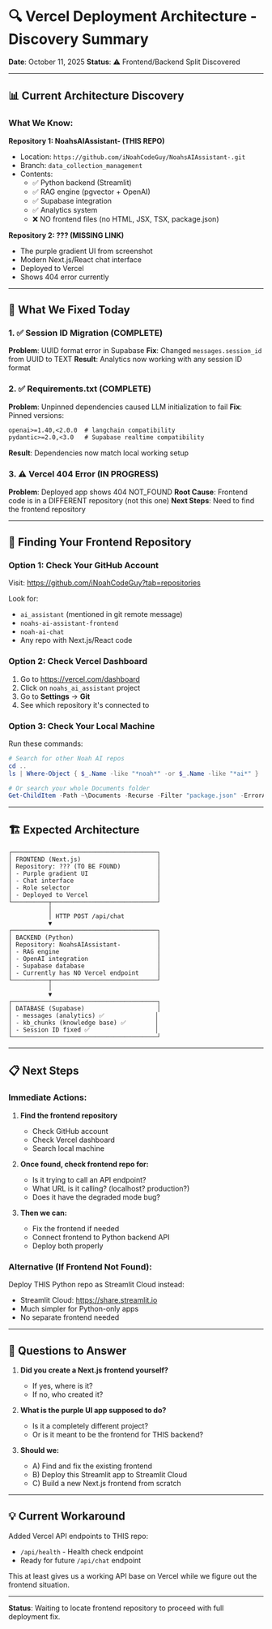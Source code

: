 # 🔍 Vercel Deployment Architecture - Discovery Summary

**Date**: October 11, 2025
**Status**: ⚠️ Frontend/Backend Split Discovered

---

## 📊 Current Architecture Discovery

### What We Know:

**Repository 1: NoahsAIAssistant- (THIS REPO)**
- Location: `https://github.com/iNoahCodeGuy/NoahsAIAssistant-.git`
- Branch: `data_collection_management`
- Contents:
  - ✅ Python backend (Streamlit)
  - ✅ RAG engine (pgvector + OpenAI)
  - ✅ Supabase integration
  - ✅ Analytics system
  - ❌ NO frontend files (no HTML, JSX, TSX, package.json)

**Repository 2: ??? (MISSING LINK)**
- The purple gradient UI from screenshot
- Modern Next.js/React chat interface
- Deployed to Vercel
- Shows 404 error currently

---

## 🎯 What We Fixed Today

### 1. ✅ Session ID Migration (COMPLETE)
**Problem**: UUID format error in Supabase
**Fix**: Changed `messages.session_id` from UUID to TEXT
**Result**: Analytics now working with any session ID format

### 2. ✅ Requirements.txt (COMPLETE)
**Problem**: Unpinned dependencies caused LLM initialization to fail
**Fix**: Pinned versions:
```txt
openai>=1.40,<2.0.0  # langchain compatibility
pydantic>=2.0,<3.0   # Supabase realtime compatibility
```
**Result**: Dependencies now match local working setup

### 3. ⚠️ Vercel 404 Error (IN PROGRESS)
**Problem**: Deployed app shows 404 NOT_FOUND
**Root Cause**: Frontend code is in a DIFFERENT repository (not this one)
**Next Steps**: Need to find the frontend repository

---

## 🔎 Finding Your Frontend Repository

### Option 1: Check Your GitHub Account
Visit: https://github.com/iNoahCodeGuy?tab=repositories

Look for:
- `ai_assistant` (mentioned in git remote message)
- `noahs-ai-assistant-frontend`
- `noah-ai-chat`
- Any repo with Next.js/React code

### Option 2: Check Vercel Dashboard
1. Go to https://vercel.com/dashboard
2. Click on `noahs_ai_assistant` project
3. Go to **Settings** → **Git**
4. See which repository it's connected to

### Option 3: Check Your Local Machine
Run these commands:
```powershell
# Search for other Noah AI repos
cd ..
ls | Where-Object { $_.Name -like "*noah*" -or $_.Name -like "*ai*" }

# Or search your whole Documents folder
Get-ChildItem -Path ~\Documents -Recurse -Filter "package.json" -ErrorAction SilentlyContinue | Select-Object FullName
```

---

## 🏗️ Expected Architecture

```
┌────────────────────────────────────────┐
│ FRONTEND (Next.js)                     │
│ Repository: ??? (TO BE FOUND)          │
│ - Purple gradient UI                   │
│ - Chat interface                       │
│ - Role selector                        │
│ - Deployed to Vercel                   │
└──────────┬─────────────────────────────┘
           │
           │ HTTP POST /api/chat
           ▼
┌────────────────────────────────────────┐
│ BACKEND (Python)                       │
│ Repository: NoahsAIAssistant-          │
│ - RAG engine                           │
│ - OpenAI integration                   │
│ - Supabase database                    │
│ - Currently has NO Vercel endpoint     │
└──────────┬─────────────────────────────┘
           │
           ▼
┌────────────────────────────────────────┐
│ DATABASE (Supabase)                    │
│ - messages (analytics) ✅              │
│ - kb_chunks (knowledge base) ✅        │
│ - Session ID fixed ✅                  │
└────────────────────────────────────────┘
```

---

## 📋 Next Steps

### Immediate Actions:
1. **Find the frontend repository**
   - Check GitHub account
   - Check Vercel dashboard
   - Search local machine

2. **Once found, check frontend repo for:**
   - Is it trying to call an API endpoint?
   - What URL is it calling? (localhost? production?)
   - Does it have the degraded mode bug?

3. **Then we can:**
   - Fix the frontend if needed
   - Connect frontend to Python backend API
   - Deploy both properly

### Alternative (If Frontend Not Found):
Deploy THIS Python repo as Streamlit Cloud instead:
- Streamlit Cloud: https://share.streamlit.io
- Much simpler for Python-only apps
- No separate frontend needed

---

## 🤔 Questions to Answer

1. **Did you create a Next.js frontend yourself?**
   - If yes, where is it?
   - If no, who created it?

2. **What is the purple UI app supposed to do?**
   - Is it a completely different project?
   - Or is it meant to be the frontend for THIS backend?

3. **Should we:**
   - A) Find and fix the existing frontend
   - B) Deploy this Streamlit app to Streamlit Cloud
   - C) Build a new Next.js frontend from scratch

---

## 💡 Current Workaround

Added Vercel API endpoints to THIS repo:
- `/api/health` - Health check endpoint
- Ready for future `/api/chat` endpoint

This at least gives us a working API base on Vercel while we figure out the frontend situation.

---

**Status**: Waiting to locate frontend repository to proceed with full deployment fix.
